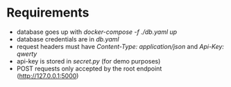 # Requirements

- database goes up with *docker-compose -f ./db.yaml up*
- database credentials are in *db.yaml*
- request headers must have *Content-Type: application/json* and *Api-Key: qwerty*
- api-key is stored in *secret.py* (for demo purposes)
- POST requests only accepted by the root endpoint (http://127.0.0.1:5000)